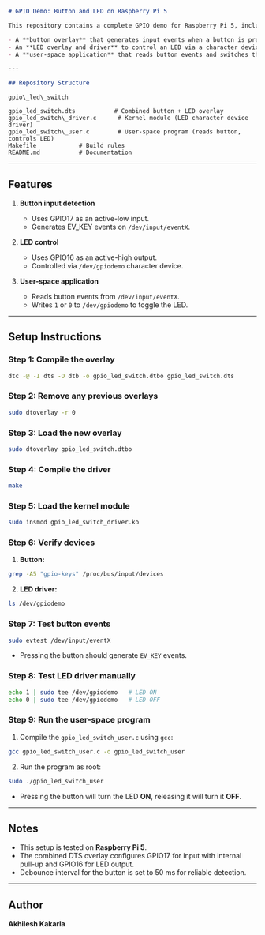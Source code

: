 ```markdown
# GPIO Demo: Button and LED on Raspberry Pi 5

This repository contains a complete GPIO demo for Raspberry Pi 5, including:

- A **button overlay** that generates input events when a button is pressed.
- An **LED overlay and driver** to control an LED via a character device.
- A **user-space application** that reads button events and switches the LED on/off.

---

## Repository Structure

```
```
gpio\_led\_switch

gpio_led_switch.dts           # Combined button + LED overlay
gpio_led_switch\_driver.c      # Kernel module (LED character device driver)
gpio_led_switch\_user.c        # User-space program (reads button, controls LED)
Makefile            # Build rules
README.md           # Documentation

````
---

## Features

1. **Button input detection**  
   - Uses GPIO17 as an active-low input.  
   - Generates EV_KEY events on `/dev/input/eventX`.

2. **LED control**  
   - Uses GPIO16 as an active-high output.  
   - Controlled via `/dev/gpiodemo` character device.

3. **User-space application**  
   - Reads button events from `/dev/input/eventX`.  
   - Writes `1` or `0` to `/dev/gpiodemo` to toggle the LED.  

---

## Setup Instructions

### Step 1: Compile the overlay

```bash
dtc -@ -I dts -O dtb -o gpio_led_switch.dtbo gpio_led_switch.dts
````

### Step 2: Remove any previous overlays

```bash
sudo dtoverlay -r 0
```

### Step 3: Load the new overlay

```bash
sudo dtoverlay gpio_led_switch.dtbo
```

### Step 4: Compile the driver

```bash
make
```

### Step 5: Load the kernel module

```bash
sudo insmod gpio_led_switch_driver.ko
```

### Step 6: Verify devices

1. **Button:**

```bash
grep -A5 "gpio-keys" /proc/bus/input/devices
```

2. **LED driver:**

```bash
ls /dev/gpiodemo
```

### Step 7: Test button events

```bash
sudo evtest /dev/input/eventX
```

* Pressing the button should generate `EV_KEY` events.

### Step 8: Test LED driver manually

```bash
echo 1 | sudo tee /dev/gpiodemo   # LED ON
echo 0 | sudo tee /dev/gpiodemo   # LED OFF
```

### Step 9: Run the user-space program

1. Compile the `gpio_led_switch_user.c` using `gcc`:

```bash
gcc gpio_led_switch_user.c -o gpio_led_switch_user
```

2. Run the program as root:

```bash
sudo ./gpio_led_switch_user
```

* Pressing the button will turn the LED **ON**, releasing it will turn it **OFF**.

---

## Notes

* This setup is tested on **Raspberry Pi 5**.
* The combined DTS overlay configures GPIO17 for input with internal pull-up and GPIO16 for LED output.
* Debounce interval for the button is set to 50 ms for reliable detection.

---

## Author

**Akhilesh Kakarla**
